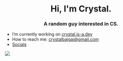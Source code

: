 <h1 align="center">Hi, I'm Crystal.</h1>
<h3 align="center"> A random guy interested in CS.</h3>

- I’m currently working on <a href="https://crystal.is-a.dev/" target="_blank">crystal.is-a.dev</a>
- How to reach me: <a href="mailto:crystalbajgai@gmail.com">crystalbajgai@gmail.com</a>
- <a href="https://linktr.ee/crystalbajgai" target="_black">Socials</a>

 ![](https://quotes-github-readme.vercel.app/api?type=horizontal&theme=radical)
